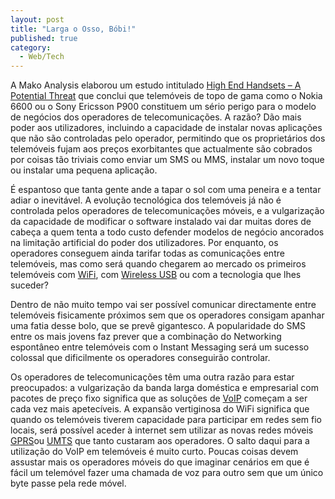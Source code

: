 ```yaml
---
layout: post
title: "Larga o Osso, Bóbi!"
published: true
category:
  - Web/Tech
---
```


A Mako Analysis elaborou um estudo intitulado [High End Handsets – A
Potential Threat] que conclui que telemóveis de topo de gama como o
Nokia 6600 ou o Sony Ericsson P900 constituem um sério perigo para o
modelo de negócios dos operadores de telecomunicações. A razão? Dão mais
poder aos utilizadores, incluindo a capacidade de instalar novas
aplicações que não são controladas pelo operador, permitindo que os
proprietários dos telemóveis fujam aos preços exorbitantes que
actualmente são cobrados por coisas tão triviais como enviar um SMS ou
MMS, instalar um novo toque ou instalar uma pequena aplicação.

É espantoso que tanta gente ande a tapar o sol com uma peneira e a
tentar adiar o inevitável. A evolução tecnológica dos telemóveis já não
é controlada pelos operadores de telecomunicações móveis, e a
vulgarização da capacidade de modificar o software instalado vai dar
muitas dores de cabeça a quem tenta a todo custo defender modelos de
negócio ancorados na limitação artificial do poder dos utilizadores. Por
enquanto, os operadores conseguem ainda tarifar todas as comunicações
entre telemóveis, mas como será quando chegarem ao mercado os primeiros
telemóveis com [WiFi], com [Wireless USB] ou com a tecnologia que lhes
suceder?

Dentro de não muito tempo vai ser possível comunicar directamente entre
telemóveis fisicamente próximos sem que os operadores consigam apanhar
uma fatia desse bolo, que se prevê gigantesco. A popularidade do SMS
entre os mais jovens faz prever que a combinação do Networking
espontâneo entre telemóveis com o Instant Messaging será um sucesso
colossal que dificilmente os operadores conseguirão controlar.

Os operadores de telecomunicações têm uma outra razão para estar
preocupados: a vulgarização da banda larga doméstica e empresarial com
pacotes de preço fixo significa que as soluções de [VoIP] começam a ser
cada vez mais apetecíveis. A expansão vertiginosa do WiFi significa que
quando os telemóveis tiverem capacidade para participar em redes sem fio
locais, será possível aceder à internet sem utilizar as novas redes
móveis [GPRS]ou [UMTS] que tanto custaram aos operadores. O salto daqui
para a utilização do VoIP em telemóveis é muito curto. Poucas coisas
devem assustar mais os operadores móveis do que imaginar cenários em que
é fácil um telemóvel fazer uma chamada de voz para outro sem que um
único byte passe pela rede móvel.

  [High End Handsets – A Potential Threat]: http://www.makoanalysis.com/news/news_item.asp?NewsID=18
  [WiFi]: http://en.wikipedia.org/wiki/WiFi
  [Wireless USB]: http://deviceforge.com/articles/AT9015145687.html
  [VoIP]: http://en.wikipedia.org/wiki/Voice_over_IP
  [GPRS]: http://en.wikipedia.org/wiki/GPRS
  [UMTS]: http://en.wikipedia.org/wiki/UMTS
